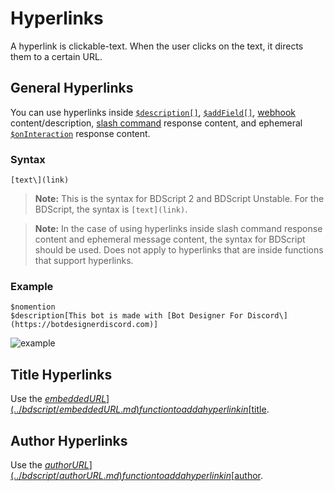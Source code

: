# Hyperlinks
A hyperlink is clickable-text. When the user clicks on the text, it directs them to a certain URL.

## General Hyperlinks
You can use hyperlinks inside [`$description[]`](../bdscript/description.md), [`$addField[]`](../bdscript/addField.md), [webhook](../guides/webhooks.md) content/description, [slash command](../guides/slashCommands.md) response content, and ephemeral [`$onInteraction`](../callbacks/onInteraction.md) response content.

### Syntax
```
[text\](link)
```
> **Note:** This is the syntax for BDScript 2 and BDScript Unstable. For the BDScript, the syntax is `[text](link)`.

> **Note:** In the case of using hyperlinks inside slash command response content and ephemeral message content, the syntax for BDScript should be used. Does not apply to hyperlinks that are inside functions that support hyperlinks. 

### Example
```
$nomention
$description[This bot is made with [Bot Designer For Discord\](https://botdesignerdiscord.com)]
```
![example](https://user-images.githubusercontent.com/69215413/127039004-e1a607b5-af0f-4761-9d33-954f7dcad155.png)

## Title Hyperlinks
Use the [$embeddedURL](../bdscript/embeddedURL.md) function to add a hyperlink in [$title](../bdscript/title.md).

## Author Hyperlinks
Use the [$authorURL](../bdscript/authorURL.md) function to add a hyperlink in [$author](../bdscript/author.md).
